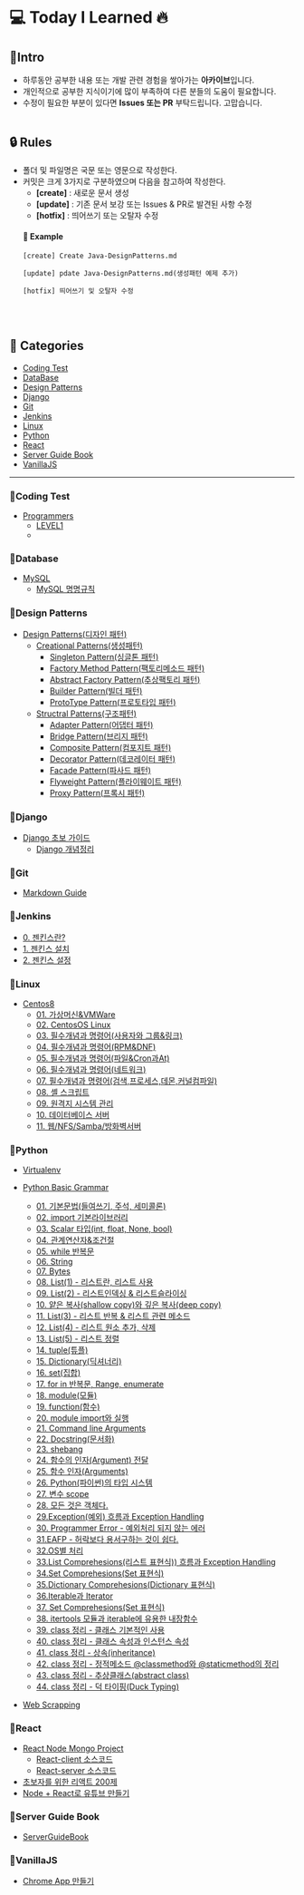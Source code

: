 # 💻 Today I Learned 🔥

## 📢Intro
* 하루동안 공부한 내용 또는 개발 관련 경험을 쌓아가는 **아카이브**입니다.<br />
* 개인적으로 공부한 지식이기에 많이 부족하여 다른 분들의 도움이 필요합니다.<br />
* 수정이 필요한 부분이 있다면 **Issues 또는 PR** 부탁드립니다. 고맙습니다.<br /><br />


## 🔒 Rules
* 폴더 및 파일명은 국문 또는 영문으로 작성한다.
* 커밋은 크게 3가지로 구분하였으며 다음을 참고하여 작성한다.<br />
  * **[create]** : 새로운 문서 생성<br />
  * **[update]** : 기존 문서 보강 또는 Issues & PR로 발견된 사항 수정<br />
  * **[hotfix]** : 띄어쓰기 또는 오탈자 수정
  #### 🔑 Example
  <pre><code>[create] Create Java-DesignPatterns.md<br />
  [update] pdate Java-DesignPatterns.md(생성패턴 예제 추가)<br />
  [hotfix] 띄어쓰기 및 오탈자 수정
  </code></pre><br /><br />
  

## 🧾 Categories
* [Coding Test](#coding-test)
* [DataBase](#database)
* [Design Patterns](#design-patterns)
* [Django](#django)
* [Git](#git)
* [Jenkins](#jenkins)
* [Linux](#linux)
* [Python](#python)
* [React](#react)
* [Server Guide Book](#server-guide-book)
* [VanillaJS](#vanillajs)

---

### 📁Coding Test
* [Programmers](https://github.com/my-choe/TIL/tree/main/CodingTest/Programmers)
  * [LEVEL1](https://github.com/my-choe/TIL/tree/main/CodingTest/Programmers/Level1) 
  * 
### 📁Database
* [MySQL](https://github.com/my-choe/TIL/tree/main/DataBase/MYSQL)
  * [MySQL 명명규칙](https://github.com/my-choe/TIL/blob/main/DataBase/MYSQL/MySQL%EB%AA%85%EB%AA%85%EA%B7%9C%EC%B9%99.md) 

### 📁Design Patterns
* [Design Patterns(디자인 패턴)](https://github.com/my-choe/TIL/blob/main/DesignPatterns/DesignPatterns.md)
  * [Creational Patterns(생성패턴)](https://github.com/my-choe/TIL/blob/main/DesignPatterns/CreationalPatterns/0_CreationalPatterns.md)
    * [Singleton Pattern(싱글톤 패턴)](https://github.com/my-choe/TIL/blob/main/DesignPatterns/CreationalPatterns/1_SingletonPattern.md)
    * [Factory Method Pattern(팩토리메소드 패턴)](https://github.com/my-choe/TIL/blob/main/DesignPatterns/CreationalPatterns/2_FactoryMethodsPattern.md)
    * [Abstract Factory Pattern(추상팩토리 패턴)](https://github.com/my-choe/TIL/blob/main/DesignPatterns/CreationalPatterns/3_AbstractFactoryPattern.md)
    * [Builder Pattern(빌더 패턴)](https://github.com/my-choe/TIL/blob/main/DesignPatterns/CreationalPatterns/4_BuilderPattern.md)
    * [ProtoType Pattern(프로토타입 패턴)](https://github.com/my-choe/TIL/blob/main/DesignPatterns/CreationalPatterns/5_PrototypePattern.md)
  * [Structral Patterns(구조패턴)](https://github.com/my-choe/TIL/blob/main/DesignPatterns/StructralPatterns/0_StructralPatterns.md)
    * [Adapter Pattern(어댑터 패턴)](https://github.com/my-choe/TIL/blob/main/DesignPatterns/StructralPatterns/1_AdapterPattern.md)
    * [Bridge Pattern(브리지 패턴)](https://github.com/my-choe/TIL/blob/main/DesignPatterns/StructralPatterns/2_BridgePattern.md)
    * [Composite Pattern(컴포지트 패턴)](https://github.com/my-choe/TIL/blob/main/DesignPatterns/StructralPatterns/3_CompositePattern.md)
    * [Decorator Pattern(데코레이터 패턴)](https://github.com/my-choe/TIL/blob/main/DesignPatterns/StructralPatterns/4_DecoratorPattern.md)
    * [Facade Pattern(파사드 패턴)](https://github.com/my-choe/TIL/blob/main/DesignPatterns/StructralPatterns/5_FacadePattern.md)
    * [Flyweight Pattern(플라이웨이트 패턴)](https://github.com/my-choe/TIL/blob/main/DesignPatterns/StructralPatterns/6_FlyweightPattern.md)
    * [Proxy Pattern(프록시 패턴)](https://github.com/my-choe/TIL/blob/main/DesignPatterns/StructralPatterns/7_ProxyPattern.md)
    
### 📁Django
* [Django 초보 가이드](https://github.com/my-choe/TIL/tree/main/Django/Django%20%EC%B4%88%EB%B3%B4%20%EA%B0%80%EC%9D%B4%EB%93%9C)
    * [Django 개념정리](https://github.com/my-choe/TIL/blob/main/Django/Django%20%EC%B4%88%EB%B3%B4%20%EA%B0%80%EC%9D%B4%EB%93%9C/Django_%EA%B0%9C%EB%85%90%EC%A0%95%EB%A6%AC.md)

### 📁Git
* [Markdown Guide](https://github.com/my-choe/TIL/blob/main/Git/Github/MarkdownGuide.md)

### 📁Jenkins
* [0. 젠킨스란?](https://github.com/my-choe/TIL/blob/main/Jenkins/0.%20%EC%A0%A0%ED%82%A8%EC%8A%A4%EB%9E%80%3F.md)
* [1. 젠킨스 설치](https://github.com/my-choe/TIL/blob/main/Jenkins/1.%20%EC%A0%A0%ED%82%A8%EC%8A%A4%20%EC%84%A4%EC%B9%98.md)
* [2. 젠킨스 설정](https://github.com/my-choe/TIL/blob/main/Jenkins/2.%20Jenkins%20%EC%84%A4%EC%A0%95.md)

### 📁Linux
* [Centos8](https://github.com/my-choe/TIL/tree/main/Linux/Centos8)
  * [01. 가상머신&VMWare](https://github.com/my-choe/TIL/blob/main/Linux/Centos8/01_%EA%B0%80%EC%83%81%EB%A8%B8%EC%8B%A0%26VMWare.md)
  * [02. CentosOS Linux](https://github.com/my-choe/TIL/blob/main/Linux/Centos8/02_CentOS_Linux.md)
  * [03. 필수개념과 명령어(사용자와 그룹&링크)](https://github.com/my-choe/TIL/blob/main/Linux/Centos8/03_%ED%95%84%EC%88%98%EA%B0%9C%EB%85%90%EA%B3%BC_%EB%AA%85%EB%A0%B9%EC%96%B4(%EC%82%AC%EC%9A%A9%EC%9E%90%EC%99%80_%EA%B7%B8%EB%A3%B9%26%EB%A7%81%ED%81%AC).md)
  * [04. 필수개념과 명령어(RPM&DNF)](https://github.com/my-choe/TIL/blob/main/Linux/Centos8/04_%ED%95%84%EC%88%98%EA%B0%9C%EB%85%90%EA%B3%BC_%EB%AA%85%EB%A0%B9%EC%96%B4(RPM%26DNF).md)
  * [05. 필수개념과 명령어(파일&Cron과At)](https://github.com/my-choe/TIL/blob/main/Linux/Centos8/05_%ED%95%84%EC%88%98%EA%B0%9C%EB%85%90%EA%B3%BC_%EB%AA%85%EB%A0%B9%EC%96%B4(%ED%8C%8C%EC%9D%BC%26Cron%EA%B3%BCAt).md)
  * [06. 필수개념과 명령어(네트워크)](https://github.com/my-choe/TIL/blob/main/Linux/Centos8/06_%ED%95%84%EC%88%98%EA%B0%9C%EB%85%90%EA%B3%BC_%EB%AA%85%EB%A0%B9%EC%96%B4(%EB%84%A4%ED%8A%B8%EC%9B%8C%ED%81%AC).md)
  * [07. 필수개념과 명령어(검색,프로세스,데몬,커널컴파일)](https://github.com/my-choe/TIL/blob/main/Linux/Centos8/07_%ED%95%84%EC%88%98%EA%B0%9C%EB%85%90%EA%B3%BC_%EB%AA%85%EB%A0%B9%EC%96%B4(%EA%B2%80%EC%83%89%2C%ED%94%84%EB%A1%9C%EC%84%B8%EC%8A%A4%2C%EB%8D%B0%EB%AA%AC%2C%EC%BB%A4%EB%84%90%EC%BB%B4%ED%8C%8C%EC%9D%BC).md)
  * [08. 셸 스크립트](https://github.com/my-choe/TIL/blob/main/Linux/Centos8/08_%EC%85%B8%20%EC%8A%A4%ED%81%AC%EB%A6%BD%ED%8A%B8.md)
  * [09. 원격지 시스템 관리](https://github.com/my-choe/TIL/blob/main/Linux/Centos8/09_%EC%9B%90%EA%B2%A9%EC%A7%80_%EC%8B%9C%EC%8A%A4%ED%85%9C_%EA%B4%80%EB%A6%AC.md)
  * [10. 데이터베이스 서버](https://github.com/my-choe/TIL/blob/main/Linux/Centos8/10_%EB%8D%B0%EC%9D%B4%ED%84%B0%EB%B2%A0%EC%9D%B4%EC%8A%A4_%EC%84%9C%EB%B2%84.md)
  * [11. 웹/NFS/Samba/방화벽서버](https://github.com/my-choe/TIL/blob/main/Linux/Centos8/11_%EC%9B%B9%26NFS%26Samba%26%EB%B0%A9%ED%99%94%EB%B2%BD%EC%84%9C%EB%B2%84.md)
    
### 📁Python
* [Virtualenv](https://github.com/my-choe/TIL/blob/main/Python/virtualenv.md)

* [Python Basic Grammar](https://github.com/my-choe/TIL/tree/main/Python/Python_Basic_Grammar)
  * [01. 기본문법(들여쓰기, 주석, 세미콜론)](https://github.com/my-choe/TIL/blob/main/Python/Python_Basic_Grammar/01_%EA%B8%B0%EB%B3%B8%EB%AC%B8%EB%B2%95(%EB%93%A4%EC%97%AC%EC%93%B0%EA%B8%B0%2C%20%EC%A3%BC%EC%84%9D%2C%20%EC%84%B8%EB%AF%B8%EC%BD%9C%EB%A1%A0).md)
  * [02. import 기본라이브러리](https://github.com/my-choe/TIL/blob/main/Python/Python_Basic_Grammar/02_import%20%EA%B8%B0%EB%B3%B8%EB%9D%BC%EC%9D%B4%EB%B8%8C%EB%9F%AC%EB%A6%AC.md)
  * [03. Scalar 타입(int, float, None, bool)](https://github.com/my-choe/TIL/blob/main/Python/Python_Basic_Grammar/03_Scalar%20%ED%83%80%EC%9E%85(int%2C%20float%2C%20None%2C%20bool).md)
  * [04. 관계연산자&조건절](https://github.com/my-choe/TIL/blob/main/Python/Python_Basic_Grammar/04_%EA%B4%80%EA%B3%84%EC%97%B0%EC%82%B0%EC%9E%90_%EC%A1%B0%EA%B1%B4%EC%A0%88.md)
  * [05. while 반복문](https://github.com/my-choe/TIL/blob/main/Python/Python_Basic_Grammar/05_while%20%EB%B0%98%EB%B3%B5%EB%AC%B8.md)
  * [06. String](https://github.com/my-choe/TIL/blob/main/Python/Python_Basic_Grammar/06_String.md)
  * [07. Bytes](https://github.com/my-choe/TIL/blob/main/Python/Python_Basic_Grammar/07_Bytes.md)
  * [08. List(1) - 리스트란, 리스트 사용](https://github.com/my-choe/TIL/blob/main/Python/Python_Basic_Grammar/08_List(1)_%EB%A6%AC%EC%8A%A4%ED%8A%B8%EB%9E%80_%EB%A6%AC%EC%8A%A4%ED%8A%B8%20%EC%82%AC%EC%9A%A9.md)
  * [09. List(2) - 리스트인덱싱 & 리스트슬라이싱](https://github.com/my-choe/TIL/blob/main/Python/Python_Basic_Grammar/09_List(2)_%EB%A6%AC%EC%8A%A4%ED%8A%B8%EC%9D%B8%EB%8D%B1%EC%8B%B1_%EB%A6%AC%EC%8A%A4%ED%8A%B8%EC%8A%AC%EB%9D%BC%EC%9D%B4%EC%8B%B1.md)
  * [10. 얕은 복사(shallow copy)와 깊은 복사(deep copy)](https://github.com/my-choe/TIL/blob/main/Python/Python_Basic_Grammar/10_%EC%96%95%EC%9D%80%EB%B3%B5%EC%82%AC%EC%99%80_%EA%B9%8A%EC%9D%80%EB%B3%B5%EC%82%AC.md)
  * [11. List(3) - 리스트 반복 & 리스트 관련 메소드](https://github.com/my-choe/TIL/blob/main/Python/Python_Basic_Grammar/11_List(3)_%EB%A6%AC%EC%8A%A4%ED%8A%B8%EB%B0%98%EB%B3%B5_%EB%A6%AC%EC%8A%A4%ED%8A%B8_%EA%B4%80%EB%A0%A8_%EB%A9%94%EC%86%8C%EB%93%9C.md)
  * [12. List(4) - 리스트 원소 추가, 삭제](https://github.com/my-choe/TIL/blob/main/Python/Python_Basic_Grammar/12_List(4)_%EB%A6%AC%EC%8A%A4%ED%8A%B8%EC%9B%90%EC%86%8C_%EC%B6%94%EA%B0%80%EC%82%AD%EC%A0%9C.md)
  * [13. List(5) - 리스트 정렬](https://github.com/my-choe/TIL/blob/main/Python/Python_Basic_Grammar/13_List(5)_%EB%A6%AC%EC%8A%A4%ED%8A%B8_%EC%A0%95%EB%A0%AC.md)
  * [14. tuple(튜플)](https://github.com/my-choe/TIL/blob/main/Python/Python_Basic_Grammar/14_tuple(%ED%8A%9C%ED%94%8C).md)
  * [15. Dictionary(딕셔너리)](https://github.com/my-choe/TIL/blob/main/Python/Python_Basic_Grammar/15_Dictionary(%EB%94%95%EC%85%94%EB%84%88%EB%A6%AC).md)
  * [16. set(집합)](https://github.com/my-choe/TIL/blob/main/Python/Python_Basic_Grammar/16_set(%EC%A7%91%ED%95%A9).md)
  * [17. for in 반복문, Range, enumerate](https://github.com/my-choe/TIL/blob/main/Python/Python_Basic_Grammar/17_for_in_%EB%B0%98%EB%B3%B5%EB%AC%B8_Range_enumerate.md)
  * [18. module(모듈)](https://github.com/my-choe/TIL/blob/main/Python/Python_Basic_Grammar/18_module(%EB%AA%A8%EB%93%88).md)
  * [19. function(함수)](https://github.com/my-choe/TIL/blob/main/Python/Python_Basic_Grammar/19_function(%ED%95%A8%EC%88%98).md)
  * [20. module import와 실행](https://github.com/my-choe/TIL/blob/main/Python/Python_Basic_Grammar/20_module_import%EC%99%80_%EC%8B%A4%ED%96%89.md)
  * [21. Command line Arguments](https://github.com/my-choe/TIL/blob/main/Python/Python_Basic_Grammar/21_Command_line_Arguments.md)
  * [22. Docstring(문서화)](https://github.com/my-choe/TIL/blob/main/Python/Python_Basic_Grammar/22_Docstring(%EB%AC%B8%EC%84%9C%ED%99%94).md)
  * [23. shebang](https://github.com/my-choe/TIL/blob/main/Python/Python_Basic_Grammar/23_shebang.md)
  * [24. 함수의 인자(Argument) 전달](https://github.com/my-choe/TIL/blob/main/Python/Python_Basic_Grammar/24_%ED%95%A8%EC%88%98%EC%9D%98_%EC%9D%B8%EC%9E%90(Argument)%EC%A0%84%EB%8B%AC.md)
  * [25. 함수 인자(Arguments)](https://github.com/my-choe/TIL/blob/main/Python/Python_Basic_Grammar/25_%ED%95%A8%EC%88%98%EC%9D%B8%EC%9E%90(Arguments).md)
  * [26. Python(파이썬)의 타입 시스템](https://github.com/my-choe/TIL/blob/main/Python/Python_Basic_Grammar/26_Python%EC%9D%98_%ED%83%80%EC%9E%85_%EC%8B%9C%EC%8A%A4%ED%85%9C.md)
  * [27. 변수 scope](https://github.com/my-choe/TIL/blob/main/Python/Python_Basic_Grammar/27_%EB%B3%80%EC%88%98_scope.md)
  * [28. 모든 것은 객체다.](https://github.com/my-choe/TIL/blob/main/Python/Python_Basic_Grammar/28_%EB%AA%A8%EB%93%A0_%EA%B2%83%EC%9D%80_%EA%B0%9D%EC%B2%B4%EB%8B%A4.md)
  * [29.Exception(예외) 흐름과 Exception Handling](https://github.com/my-choe/TIL/blob/main/Python/Python_Basic_Grammar/29_Exception(%EC%98%88%EC%99%B8)%ED%9D%90%EB%A6%84%EA%B3%BC_Exception_Handling.md)
  * [30. Programmer Error - 예외처리 되지 않는 에러](https://github.com/my-choe/TIL/blob/main/Python/Python_Basic_Grammar/30_Programmer_Error_%EC%98%88%EC%99%B8%EC%B2%98%EB%A6%AC_%EB%90%98%EC%A7%80_%EC%95%8A%EB%8A%94_%EC%97%90%EB%9F%AC.md)
  * [31.EAFP - 허락보다 용서구하는 것이 쉽다.](https://github.com/my-choe/TIL/blob/main/Python/Python_Basic_Grammar/31_EAFP_%ED%97%88%EB%9D%BD%EB%B3%B4%EB%8B%A4_%EC%9A%A9%EC%84%9C%EA%B5%AC%ED%95%98%EB%8A%94_%EA%B2%83%EC%9D%B4_%EC%89%BD%EB%8B%A4.md)
  * [32.OS별 처리](https://github.com/my-choe/TIL/blob/main/Python/Python_Basic_Grammar/32_OS%EB%B3%84_%EC%B2%98%EB%A6%AC.md)
  * [33.List Comprehesions(리스트 표현식)) 흐름과 Exception Handling](https://github.com/my-choe/TIL/blob/main/Python/Python_Basic_Grammar/33_List_Comprehesions(%EB%A6%AC%EC%8A%A4%ED%8A%B8_%ED%91%9C%ED%98%84%EC%8B%9D).md)
  * [34.Set Comprehesions(Set 표현식)](https://github.com/my-choe/TIL/blob/main/Python/Python_Basic_Grammar/34_Set_Comprehesions(Set_%ED%91%9C%ED%98%84%EC%8B%9D).md)
  * [35.Dictionary Comprehesions(Dictionary 표현식)](https://github.com/my-choe/TIL/blob/main/Python/Python_Basic_Grammar/35_Dictionary_Comprehesions(Dictionary_%ED%91%9C%ED%98%84%EC%8B%9D).md)
  * [36.Iterable과 Iterator](https://github.com/my-choe/TIL/blob/main/Python/Python_Basic_Grammar/36_Iterable과_Iterator.md)
  * [37. Set Comprehesions(Set 표현식)](https://github.com/my-choe/TIL/blob/main/Python/Python_Basic_Grammar/37_Generator(%EC%A0%9C%EB%84%A4%EB%A0%88%EC%9D%B4%ED%84%B0).md)
  * [38. itertools 모듈과 iterable에 유용한 내장함수](https://github.com/my-choe/TIL/blob/main/Python/Python_Basic_Grammar/38_itertools%EB%AA%A8%EB%93%88%EA%B3%BC_iterable%EC%97%90_%EC%9C%A0%EC%9A%A9%ED%95%9C_%EB%82%B4%EC%9E%A5%ED%95%A8%EC%88%98.md)
  * [39. class 정리 - 클래스 기본적인 사용](https://github.com/my-choe/TIL/blob/main/Python/Python_Basic_Grammar/39_class%EC%A0%95%EB%A6%AC-%ED%81%B4%EB%9E%98%EC%8A%A4_%EA%B8%B0%EB%B3%B8%EC%A0%81%EC%9D%B8_%EC%82%AC%EC%9A%A9.md)  
  * [40. class 정리 - 클래스 속성과 인스턴스 속성](https://github.com/my-choe/TIL/blob/main/Python/Python_Basic_Grammar/40_class%EC%A0%95%EB%A6%AC-%ED%81%B4%EB%9E%98%EC%8A%A4_%EC%86%8D%EC%84%B1%EA%B3%BC_%EC%9D%B8%EC%8A%A4%ED%84%B4%EC%8A%A4_%EC%86%8D%EC%84%B1.md)
  * [41. class 정리 - 상속(inheritance)](https://github.com/my-choe/TIL/blob/main/Python/Python_Basic_Grammar/41_class%EC%A0%95%EB%A6%AC-%EC%83%81%EC%86%8D(inheritance).md)
  * [42. class 정리 - 정적메소드 @classmethod와 @staticmethod의 정리](https://github.com/my-choe/TIL/blob/main/Python/Python_Basic_Grammar/42_class%20%EC%A0%95%EB%A6%AC-%EC%A0%95%EC%A0%81%EB%A9%94%EC%86%8C%EB%93%9C%40classmethod%EC%99%80_%40staticmethod%EC%9D%98_%EC%A0%95%EB%A6%AC.md)
  * [43. class 정리 - 추상클래스(abstract class)](https://github.com/my-choe/TIL/blob/main/Python/Python_Basic_Grammar/43_class%20%EC%A0%95%EB%A6%AC-%EC%B6%94%EC%83%81%ED%81%B4%EB%9E%98%EC%8A%A4(abstract_class).md)
  * [44. class 정리 - 덕 타이핑(Duck Typing)](https://github.com/my-choe/TIL/blob/main/Python/Python_Basic_Grammar/44_class%EC%A0%95%EB%A6%AC-%EB%8D%95_%ED%83%80%EC%9D%B4%ED%95%91(Duck_Typing).md)  
  
* [Web Scrapping](https://github.com/my-choe/TIL/tree/main/Python/WebScrapping)


### 📁React
* [React Node Mongo Project](https://github.com/my-choe/TIL/blob/main/React/React_Node_Mongo_Project.md)
  * [React-client 소스코드](https://github.com/my-choe/react-client)
  * [React-server 소스코드](https://github.com/my-choe/react-server)
* [초보자를 위한 리액트 200제](https://github.com/my-choe/react200)
* [Node + React로 유튜브 만들기](https://github.com/my-choe/YoutubeClone)

### 📁Server Guide Book
* [ServerGuideBook](https://github.com/my-choe/TIL/tree/main/ServerGuidebook)
  

### 📁VanillaJS
* [Chrome App 만들기](https://github.com/my-choe/TIL/tree/main/VanillaJS/Chrome-App)


